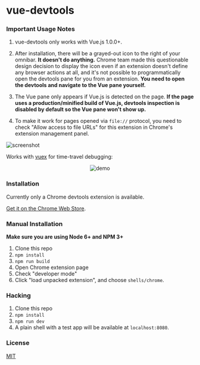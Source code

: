 # vue-devtools

### Important Usage Notes

1. vue-devtools only works with Vue.js 1.0.0+.

2. After installation, there will be a grayed-out icon to the right of your omnibar. **It doesn't do anything.** Chrome team made this questionable design decision to display the icon even if an extension doesn't define any browser actions at all, and it's not possible to programmatically open the devtools pane for you from an extension. **You need to open the devtools and navigate to the Vue pane yourself.**

3. The Vue pane only appears if Vue.js is detected on the page. **If the page uses a production/minified build of Vue.js, devtools inspection is disabled by default so the Vue pane won't show up.**

4. To make it work for pages opened via `file://` protocol, you need to check "Allow access to file URLs" for this extension in Chrome's extension management panel.

![screenshot](https://raw.githubusercontent.com/vuejs/vue-devtools/master/media/screenshot.png)

Works with [vuex](https://github.com/vuejs/vuex) for time-travel debugging:

<p align="center"><img src="https://raw.githubusercontent.com/vuejs/vue-devtools/master/media/demo.gif" alt="demo"></p>

### Installation

Currently only a Chrome devtools extension is available.

[Get it on the Chrome Web Store](https://chrome.google.com/webstore/detail/vuejs-devtools/nhdogjmejiglipccpnnnanhbledajbpd).

### Manual Installation

**Make sure you are using Node 6+ and NPM 3+**

1. Clone this repo
2. `npm install`
3. `npm run build`
4. Open Chrome extension page
5. Check "developer mode"
6. Click "load unpacked extension", and choose `shells/chrome`.

### Hacking

1. Clone this repo
2. `npm install`
3. `npm run dev`
4. A plain shell with a test app will be available at `localhost:8080`.

### License

[MIT](http://opensource.org/licenses/MIT)
